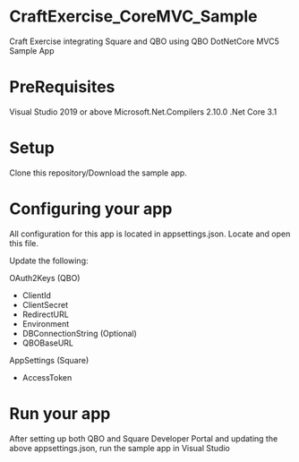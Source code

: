 # CraftExercise_CoreMVC_Sample
Craft Exercise integrating Square and QBO using QBO DotNetCore MVC5 Sample App

# PreRequisites
Visual Studio 2019 or above
Microsoft.Net.Compilers 2.10.0
.Net Core 3.1

# Setup
Clone this repository/Download the sample app.

# Configuring your app
All configuration for this app is located in appsettings.json. Locate and open this file.

Update the following:

OAuth2Keys (QBO)
- ClientId
- ClientSecret
- RedirectURL
- Environment
- DBConnectionString (Optional)
- QBOBaseURL

AppSettings (Square)
- AccessToken

# Run your app
After setting up both QBO and Square Developer Portal and updating the above appsettings.json, run the sample app in Visual Studio
